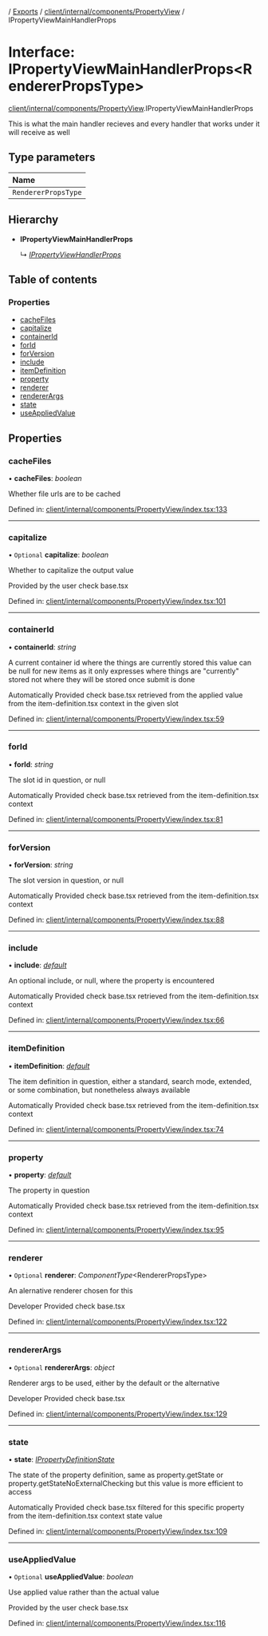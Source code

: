 [](../README.md) / [Exports](../modules.md) / [client/internal/components/PropertyView](../modules/client_internal_components_propertyview.md) / IPropertyViewMainHandlerProps

# Interface: IPropertyViewMainHandlerProps<RendererPropsType\>

[client/internal/components/PropertyView](../modules/client_internal_components_propertyview.md).IPropertyViewMainHandlerProps

This is what the main handler recieves and every handler that works
under it will receive as well

## Type parameters

Name |
:------ |
`RendererPropsType` |

## Hierarchy

* **IPropertyViewMainHandlerProps**

  ↳ [*IPropertyViewHandlerProps*](client_internal_components_propertyview.ipropertyviewhandlerprops.md)

## Table of contents

### Properties

- [cacheFiles](client_internal_components_propertyview.ipropertyviewmainhandlerprops.md#cachefiles)
- [capitalize](client_internal_components_propertyview.ipropertyviewmainhandlerprops.md#capitalize)
- [containerId](client_internal_components_propertyview.ipropertyviewmainhandlerprops.md#containerid)
- [forId](client_internal_components_propertyview.ipropertyviewmainhandlerprops.md#forid)
- [forVersion](client_internal_components_propertyview.ipropertyviewmainhandlerprops.md#forversion)
- [include](client_internal_components_propertyview.ipropertyviewmainhandlerprops.md#include)
- [itemDefinition](client_internal_components_propertyview.ipropertyviewmainhandlerprops.md#itemdefinition)
- [property](client_internal_components_propertyview.ipropertyviewmainhandlerprops.md#property)
- [renderer](client_internal_components_propertyview.ipropertyviewmainhandlerprops.md#renderer)
- [rendererArgs](client_internal_components_propertyview.ipropertyviewmainhandlerprops.md#rendererargs)
- [state](client_internal_components_propertyview.ipropertyviewmainhandlerprops.md#state)
- [useAppliedValue](client_internal_components_propertyview.ipropertyviewmainhandlerprops.md#useappliedvalue)

## Properties

### cacheFiles

• **cacheFiles**: *boolean*

Whether file urls are to be cached

Defined in: [client/internal/components/PropertyView/index.tsx:133](https://github.com/onzag/itemize/blob/28218320/client/internal/components/PropertyView/index.tsx#L133)

___

### capitalize

• `Optional` **capitalize**: *boolean*

Whether to capitalize the output value

Provided by the user check base.tsx

Defined in: [client/internal/components/PropertyView/index.tsx:101](https://github.com/onzag/itemize/blob/28218320/client/internal/components/PropertyView/index.tsx#L101)

___

### containerId

• **containerId**: *string*

A current container id where the things are currently stored
this value can be null for new items as it only expresses where things
are "currently" stored not where they will be stored once submit is done

Automatically Provided check base.tsx
retrieved from the applied value from the item-definition.tsx context in the given slot

Defined in: [client/internal/components/PropertyView/index.tsx:59](https://github.com/onzag/itemize/blob/28218320/client/internal/components/PropertyView/index.tsx#L59)

___

### forId

• **forId**: *string*

The slot id in question, or null

Automatically Provided check base.tsx
retrieved from the item-definition.tsx context

Defined in: [client/internal/components/PropertyView/index.tsx:81](https://github.com/onzag/itemize/blob/28218320/client/internal/components/PropertyView/index.tsx#L81)

___

### forVersion

• **forVersion**: *string*

The slot version in question, or null

Automatically Provided check base.tsx
retrieved from the item-definition.tsx context

Defined in: [client/internal/components/PropertyView/index.tsx:88](https://github.com/onzag/itemize/blob/28218320/client/internal/components/PropertyView/index.tsx#L88)

___

### include

• **include**: [*default*](../classes/base_root_module_itemdefinition_include.default.md)

An optional include, or null, where the property is encountered

Automatically Provided check base.tsx
retrieved from the item-definition.tsx context

Defined in: [client/internal/components/PropertyView/index.tsx:66](https://github.com/onzag/itemize/blob/28218320/client/internal/components/PropertyView/index.tsx#L66)

___

### itemDefinition

• **itemDefinition**: [*default*](../classes/base_root_module_itemdefinition.default.md)

The item definition in question, either a standard, search mode, extended, or some
combination, but nonetheless always available

Automatically Provided check base.tsx
retrieved from the item-definition.tsx context

Defined in: [client/internal/components/PropertyView/index.tsx:74](https://github.com/onzag/itemize/blob/28218320/client/internal/components/PropertyView/index.tsx#L74)

___

### property

• **property**: [*default*](../classes/base_root_module_itemdefinition_propertydefinition.default.md)

The property in question

Automatically Provided check base.tsx
retrieved from the item-definition.tsx context

Defined in: [client/internal/components/PropertyView/index.tsx:95](https://github.com/onzag/itemize/blob/28218320/client/internal/components/PropertyView/index.tsx#L95)

___

### renderer

• `Optional` **renderer**: *ComponentType*<RendererPropsType\>

An alernative renderer chosen for this

Developer Provided check base.tsx

Defined in: [client/internal/components/PropertyView/index.tsx:122](https://github.com/onzag/itemize/blob/28218320/client/internal/components/PropertyView/index.tsx#L122)

___

### rendererArgs

• `Optional` **rendererArgs**: *object*

Renderer args to be used, either by the default or
the alternative

Developer Provided check base.tsx

Defined in: [client/internal/components/PropertyView/index.tsx:129](https://github.com/onzag/itemize/blob/28218320/client/internal/components/PropertyView/index.tsx#L129)

___

### state

• **state**: [*IPropertyDefinitionState*](base_root_module_itemdefinition_propertydefinition.ipropertydefinitionstate.md)

The state of the property definition, same as property.getState or property.getStateNoExternalChecking
but this value is more efficient to access

Automatically Provided check base.tsx
filtered for this specific property from the item-definition.tsx context state value

Defined in: [client/internal/components/PropertyView/index.tsx:109](https://github.com/onzag/itemize/blob/28218320/client/internal/components/PropertyView/index.tsx#L109)

___

### useAppliedValue

• `Optional` **useAppliedValue**: *boolean*

Use applied value rather than the actual
value

Provided by the user check base.tsx

Defined in: [client/internal/components/PropertyView/index.tsx:116](https://github.com/onzag/itemize/blob/28218320/client/internal/components/PropertyView/index.tsx#L116)
